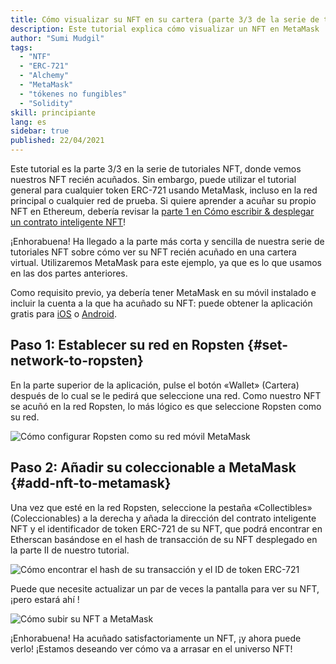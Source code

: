 ```yaml
---
title: Cómo visualizar su NFT en su cartera (parte 3/3 de la serie de tutoriales de NFT)
description: Este tutorial explica cómo visualizar un NFT en MetaMask
author: "Sumi Mudgil"
tags:
  - "NTF"
  - "ERC-721"
  - "Alchemy"
  - "MetaMask"
  - "tókenes no fungibles"
  - "Solidity"
skill: principiante
lang: es
sidebar: true
published: 22/04/2021
---
```


Este tutorial es la parte 3/3 en la serie de tutoriales NFT, donde vemos nuestros NFT recién acuñados. Sin embargo, puede utilizar el tutorial general para cualquier token ERC-721 usando MetaMask, incluso en la red principal o cualquier red de prueba. Si quiere aprender a acuñar su propio NFT en Ethereum, debería revisar la [parte 1 en Cómo escribir & desplegar un contrato inteligente NFT](/developers/tutorials/how-to-write-and-deploy-an-nft)!

¡Enhorabuena! Ha llegado a la parte más corta y sencilla de nuestra serie de tutoriales NFT sobre cómo ver su NFT recién acuñado en una cartera virtual. Utilizaremos MetaMask para este ejemplo, ya que es lo que usamos en las dos partes anteriores.

Como requisito previo, ya debería tener MetaMask en su móvil instalado e incluir la cuenta a la que ha acuñado su NFT: puede obtener la aplicación gratis para [iOS](https://apps.apple.com/us/app/metamask-blockchain-wallet/id1438144202) o [Android](https://play.google.com/store/apps/details?id=io.metamask&hl=en_US&gl=US).

## Paso 1: Establecer su red en Ropsten {#set-network-to-ropsten}

En la parte superior de la aplicación, pulse el botón «Wallet» (Cartera) después de lo cual se le pedirá que seleccione una red. Como nuestro NFT se acuñó en la red Ropsten, lo más lógico es que seleccione Ropsten como su red.

![Cómo configurar Ropsten como su red móvil MetaMask](./ropstenMetamask.gif)

## Paso 2: Añadir su coleccionable a MetaMask {#add-nft-to-metamask}

Una vez que esté en la red Ropsten, seleccione la pestaña «Collectibles» (Coleccionables) a la derecha y añada la dirección del contrato inteligente NFT y el identificador de token ERC-721 de su NFT, que podrá encontrar en Etherscan basándose en el hash de transacción de su NFT desplegado en la parte II de nuestro tutorial.

![Cómo encontrar el hash de su transacción y el ID de token ERC-721](./findNFTEtherscan.png)

Puede que necesite actualizar un par de veces la pantalla para ver su NFT, ¡pero estará ahí <Emoji text="😄" size={1} />!

![Cómo subir su NFT a MetaMask](./findNFTMetamask.gif)

¡Enhorabuena! Ha acuñado satisfactoriamente un NFT, ¡y ahora puede verlo! ¡Estamos deseando ver cómo va a arrasar en el universo NFT!
